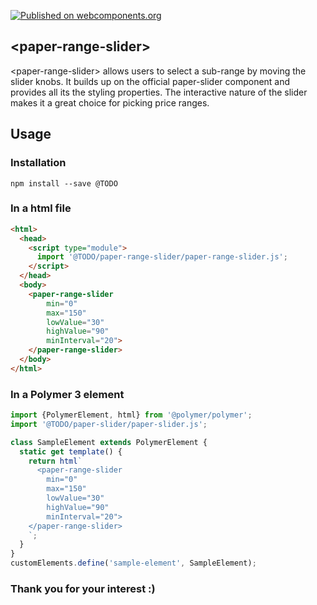 [![Published on webcomponents.org](https://img.shields.io/badge/webcomponents.org-published-blue.svg)](https://www.webcomponents.org/element/owner/my-element)

## \<paper-range-slider\>

\<paper-range-slider\> allows users to select a sub-range by moving the slider knobs. It builds up on the official paper-slider component and provides all its the styling properties. The interactive nature of the slider makes it a great choice for picking price ranges.

## Usage

### Installation
```
npm install --save @TODO
```
### In a html file
```html
<html>
  <head>
    <script type="module">
      import '@TODO/paper-range-slider/paper-range-slider.js';
    </script>
  </head>
  <body>
    <paper-range-slider
        min="0"
        max="150"
        lowValue="30"
        highValue="90"
        minInterval="20">
    </paper-range-slider>
  </body>
</html>
```
### In a Polymer 3 element
```js
import {PolymerElement, html} from '@polymer/polymer';
import '@TODO/paper-slider/paper-slider.js';

class SampleElement extends PolymerElement {
  static get template() {
    return html`
      <paper-range-slider
        min="0"
        max="150"
        lowValue="30"
        highValue="90"
        minInterval="20">
    </paper-range-slider>
    `;
  }
}
customElements.define('sample-element', SampleElement);
```

### Thank you for your interest :)